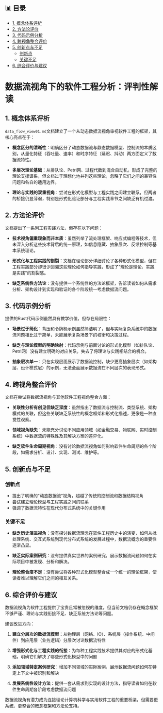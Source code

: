 ﻿

## 📊 目录

- [1. 概念体系评析](#1-概念体系评析)
- [2. 方法论评价](#2-方法论评价)
- [3. 代码示例分析](#3-代码示例分析)
- [4. 跨视角整合评价](#4-跨视角整合评价)
- [5. 创新点与不足](#5-创新点与不足)
  - [创新点](#创新点)
  - [关键不足](#关键不足)
- [6. 综合评价与建议](#6-综合评价与建议)


# 数据流视角下的软件工程分析：评判性解读

## 1. 概念体系评析

`data_flow_view01.md`文档建立了一个从动态数据流视角审视软件工程的框架，其核心亮点在于：

- **概念区分的清晰性**：明确区分了动态数据流与静态数据模型、控制流的本质区别，从量化特征（吞吐量、速率）和时序特征（延迟、抖动）两方面定义了数据流特性。

- **多层次理论基础**：从排队论、Petri网、过程代数到混合自动机，形成了完整的理论支撑谱系，但文档过于理想化地并列这些理论，忽略了它们之间的兼容性问题和各自的适用边界。

- **理论与实践的双重视角**：尝试在形式化模型与工程实践之间建立联系，但两者的桥接仍显薄弱，特别是形式化验证部分与工程实践章节之间缺乏有机过渡。

## 2. 方法论评价

文档提出了一系列工程实践方法，但存在以下问题：

- **技术视角偏重现象而非本质**：虽然列举了流处理框架、响应式编程等技术，但未深入分析这些技术背后的统一原理，如信息隐藏、抽象层次、反馈控制等基本系统理论。

- **形式化与工程实践的割裂**：文档在理论部分详细讨论了各种形式化模型，但在工程实践部分却很少回溯这些理论如何指导实践，形成了"理论是理论，实践是实践"的割裂感。

- **缺乏系统性方法论**：没有提供一个系统性的方法论框架，告诉读者如何从需求分析、架构设计到实现和验证的各个阶段统一考虑数据流问题。

## 3. 代码示例分析

提供的Rust代码示例虽然具有教学价值，但存在局限性：

- **场景过于简化**：背压和令牌桶示例虽然简洁明了，但与实际复杂系统中的数据流问题相比过于简单，未能展示复杂场景下的权衡和决策过程。

- **缺乏与理论模型的明确映射**：代码示例与前面讨论的形式化模型（如排队论、Petri网）没有建立明确的对应关系，失去了将理论与实践相结合的机会。

- **抽象层次单一**：只在实现层面展示了数据流控制，缺少更高抽象层次（如架构层、设计模式层）的示例，无法全面展示数据流在不同层次的表现形式。

## 4. 跨视角整合评价

文档在尝试将数据流视角与其他软件工程视角整合方面：

- **关联性分析有创见但缺乏深度**：虽然指出了数据流与控制流、类型系统、架构模式的关联，但这些关联缺乏系统性的概念框架和形式化描述，更像是一种直觉性观察。

- **领域视角缺失**：未能充分讨论不同应用领域（如金融交易、物联网、实时控制系统）中数据流的特殊性及其解决方案的差异化。

- **缺乏软件生命周期视角**：没有讨论数据流视角如何影响软件生命周期的各个阶段，如需求分析、设计、实现、测试、维护等。

## 5. 创新点与不足

### 创新点

- 提出了明确的"动态数据流"视角，超越了传统的控制流和数据结构视角
- 尝试建立理论模型与工程实践之间的联系
- 强调了数据流特性在现代分布式系统中的关键作用

### 关键不足

- **缺乏历史演进视角**：没有探讨数据流理念在软件工程历史中的演变，如何从批处理系统、交互式系统到现代分布式系统的发展过程中，数据流概念的重要性逐渐凸显。

- **缺乏实际案例研究**：没有提供真实世界的案例研究，展示数据流问题如何在实际项目中被发现、分析和解决。

- **理论整合度不足**：没有尝试将各种形式化模型整合成一个统一的理论框架，使读者难以理解它们之间的相互关系。

## 6. 综合评价与建议

数据流视角为软件工程提供了宝贵且常被忽视的维度，但当前文档仍存在概念框架不够严谨、理论与实践衔接不足、缺乏系统方法论等问题。

建议改进方向：

1. **建立分层次的数据流模型**：从物理层（网络、IO）、系统层（操作系统、中间件）到应用层（业务逻辑）分层次讨论数据流特性

2. **增强形式化与工程实践的衔接**：为每种工程实践技术提供其对应的形式化基础，明确它们解决了哪些形式化模型中的问题

3. **添加领域特定案例研究**：增加不同领域的实际案例，展示数据流问题如何在特定上下文中被识别和解决

4. **发展系统性设计方法**：提供一套从需求到实现的设计方法，指导读者如何在软件生命周期各阶段考虑数据流问题

数据流视角有潜力成为连接理论计算机科学与实用软件工程的重要桥梁，但需要更系统、更整合的概念框架和方法论支持。
